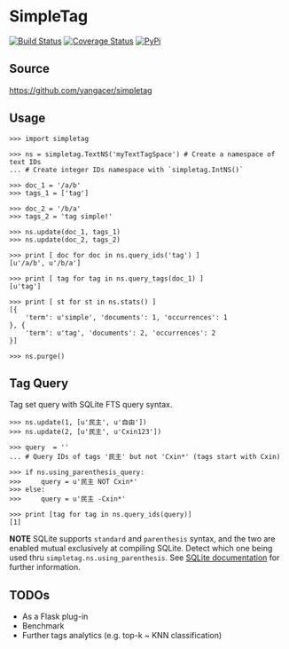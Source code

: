 # SimpleTag

[![Build Status](https://travis-ci.org/yangacer/simpletag.svg?branch=master)](https://travis-ci.org/yangacer/simpletag) [![Coverage Status](https://coveralls.io/repos/yangacer/simpletag/badge.svg?branch=master&service=github)](https://coveralls.io/github/yangacer/simpletag?branch=master) [![PyPi](https://img.shields.io/pypi/v/simpletag.svg)](https://pypi.python.org/pypi/simpletag)

## Source

https://github.com/yangacer/simpletag

## Usage

```
>>> import simpletag

>>> ns = simpletag.TextNS('myTextTagSpace') # Create a namespace of text IDs
... # Create integer IDs namespace with `simpletag.IntNS()`

>>> doc_1 = '/a/b'
>>> tags_1 = ['tag']

>>> doc_2 = '/b/a'
>>> tags_2 = 'tag simple!'

>>> ns.update(doc_1, tags_1)
>>> ns.update(doc_2, tags_2)

>>> print [ doc for doc in ns.query_ids('tag') ]
[u'/a/b', u'/b/a']

>>> print [ tag for tag in ns.query_tags(doc_1) ]
[u'tag']

>>> print [ st for st in ns.stats() ]
[{
    'term': u'simple', 'documents': 1, 'occurrences': 1
}, {
    'term': u'tag', 'documents': 2, 'occurrences': 2
}]

>>> ns.purge()
```

## Tag Query

Tag set query with SQLite FTS query syntax.

```
>>> ns.update(1, [u'民主', u'自由'])
>>> ns.update(2, [u'民主', u'Cxin123'])

>>> query  = ''
... # Query IDs of tags '民主' but not 'Cxin*' (tags start with Cxin)

>>> if ns.using_parenthesis_query:
>>>     query = u'民主 NOT Cxin*'
>>> else:
>>>     query = u'民主 -Cxin*'

>>> print [tag for tag in ns.query_ids(query)]
[1]

```

**NOTE** SQLite supports `standard` and `parenthesis` syntax, and the two are
enabled mutual exclusively at compiling SQLite.
Detect which one being used thru `simpletag.ns.using_parenthesis`.
See [SQLite documentation](http://www.sqlite.org/fts3.html#section_3) for
further information.

## TODOs

- As a Flask plug-in
- Benchmark
- Further tags analytics (e.g. top-k ~ KNN classification)

